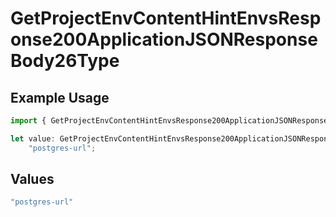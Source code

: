 # GetProjectEnvContentHintEnvsResponse200ApplicationJSONResponseBody26Type

## Example Usage

```typescript
import { GetProjectEnvContentHintEnvsResponse200ApplicationJSONResponseBody26Type } from "@vercel/sdk/models/operations";

let value: GetProjectEnvContentHintEnvsResponse200ApplicationJSONResponseBody26Type =
    "postgres-url";
```

## Values

```typescript
"postgres-url"
```